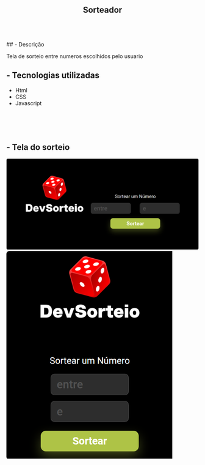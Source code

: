 <h2 align="center">
Sorteador
</h2>
<br>
<br>
<br>
## - Descrição

<p>Tela de sorteio entre numeros escolhidos pelo usuario </p>


## - Tecnologias utilizadas

- Html
- CSS
- Javascript
<br>
<br>
<br>

## - Tela do sorteio

<img src="./assets/img.png">
<img src="./assets/img2.png">

